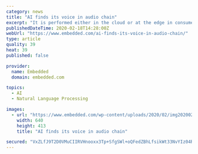 ```yaml
---
category: news
title: "AI finds its voice in audio chain"
excerpt: "It is performed either in the cloud or at the edge in consumer devices. Analyzing, which demands high processing power and access to a lot of data, is executed in the cloud. “The added-value of AI is for the natural language processing,” said Dimitrios Damianos, Technology & Market analyst in the photonics and sensing division at Yole."
publishedDateTime: 2020-02-18T14:28:00Z
webUrl: "https://www.embedded.com/ai-finds-its-voice-in-audio-chain/"
type: article
quality: 39
heat: 39
published: false

provider:
  name: Embedded
  domain: embedded.com

topics:
  - AI
  - Natural Language Processing

images:
  - url: "https://www.embedded.com/wp-content/uploads/2020/02/img20200218091830Where-Is-the-Real-Value-in-the-A_0.jpg"
    width: 640
    height: 413
    title: "AI finds its voice in audio chain"

secured: "VxZLfJ9T2D0VMuCIIRVHnooxx3Tp+SfgSWl+oQFedZBhLfsikWt33NvYIz04ROfIp8HidDS3iDH5bk1+8Fsaajl2ZL5hGnYfMZ8dl4ZOcjZY1UcrB45bvJrKEl15zm3lOgvQO4S85m0IqDSUfS1jeE7QqAKYvhUxjqVpPiX16U4pNBl7At00+7+7K1HhTARkT4FE7GmsNf+fdWJPJiRGam+IpeNWuMiLadhpVhq0XZ4P+ULUxZqeeJkgXkv+BFRtg544TyBLRh5/MojmDeeOB39ly93LloUv3jgH+FrsC4sNdRPewqG9gaJb+euWpK6Z;hE/zCjC6rSTWqC4mRGLoxg=="
---
```


